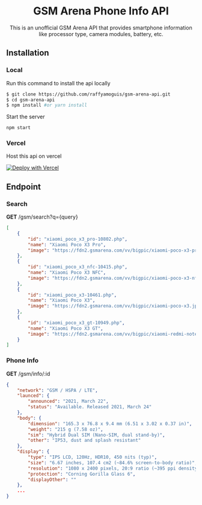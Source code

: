 <h1 align="center">
GSM Arena Phone Info API
</h1>
<p align="center">
This is an unofficial GSM Arena API that provides smartphone information like processor type, camera modules, battery, etc.
</p>

## Installation
### Local

Run this command to install the api locally

```sh
$ git clone https://github.com/raffyamoguis/gsm-arena-api.git
$ cd gsm-arena-api
$ npm install #or yarn install
```

Start the server
```sh
npm start
```

### Vercel
Host this api on vercel

[![Deploy with Vercel](https://vercel.com/button)](https://vercel.com/new/clone?repository-url=https%3A%2F%2Fgithub.com%2Fraffyamoguis%2Fgsm-arena-api)

## Endpoint

### Search 
**GET** /gsm/search?q={query}
```json
[
    {
        "id": "xiaomi_poco_x3_pro-10802.php",
        "name": "Xiaomi Poco X3 Pro",
        "image": "https://fdn2.gsmarena.com/vv/bigpic/xiaomi-poco-x3-pro-.jpg"
    },
    {
        "id": "xiaomi_poco_x3_nfc-10415.php",
        "name": "Xiaomi Poco X3 NFC",
        "image": "https://fdn2.gsmarena.com/vv/bigpic/xiaomi-poco-x3-nfc.jpg"
    },
    {
        "id": "xiaomi_poco_x3-10461.php",
        "name": "Xiaomi Poco X3",
        "image": "https://fdn2.gsmarena.com/vv/bigpic/xiaomi-poco-x3.jpg"
    },
    {
        "id": "xiaomi_poco_x3_gt-10949.php",
        "name": "Xiaomi Poco X3 GT",
        "image": "https://fdn2.gsmarena.com/vv/bigpic/xiaomi-redmi-note-10-pro-china-new.jpg"
    }
]
```

### Phone Info
**GET** /gsm/info/:id
```json
{
    "network": "GSM / HSPA / LTE",
    "launced": {
        "announced": "2021, March 22",
        "status": "Available. Released 2021, March 24"
    },
    "body": {
        "dimension": "165.3 x 76.8 x 9.4 mm (6.51 x 3.02 x 0.37 in)",
        "weight": "215 g (7.58 oz)",
        "sim": "Hybrid Dual SIM (Nano-SIM, dual stand-by)",
        "other": "IP53, dust and splash resistant"
    },
    "display": {
        "type": "IPS LCD, 120Hz, HDR10, 450 nits (typ)",
        "size": "6.67 inches, 107.4 cm2 (~84.6% screen-to-body ratio)",
        "resolution": "1080 x 2400 pixels, 20:9 ratio (~395 ppi density)",
        "protection": "Corning Gorilla Glass 6",
        "displayOther": ""
    },
    ...
}
```
